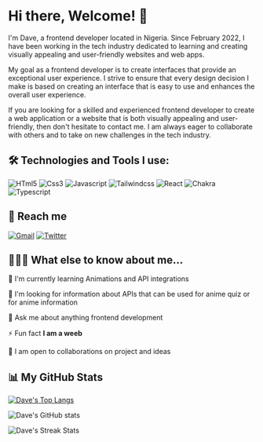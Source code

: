 
# Hi there, Welcome! 👋


I'm Dave, a frontend developer located in Nigeria. Since February 2022, I have been working in the tech industry dedicated to learning and creating visually appealing and user-friendly websites and web apps.

My goal as a frontend developer is to create interfaces that provide an exceptional user experience. I strive to ensure that every design decision I make is based on creating an interface that is easy to use and enhances the overall user experience.

If you are looking for a skilled and experienced frontend developer to create a web application or a website that is both visually appealing and user-friendly, then don't hesitate to contact me. I am always eager to collaborate with others and to take on new challenges in the tech industry.


## 🛠️ Technologies and Tools I use: 

![HTml5](https://img.shields.io/badge/HTML5-E34F26?style=for-the-badge&logo=html5&logoColor=white)
![Css3](https://img.shields.io/badge/CSS3-1572B6?style=for-the-badge&logo=css3&logoColor=white)
![Javascript](https://img.shields.io/badge/JavaScript-323330?style=for-the-badge&logo=javascript&logoColor=F7DF1E)
![Tailwindcss](https://img.shields.io/badge/Tailwind_CSS-38B2AC?style=for-the-badge&logo=tailwind-css&logoColor=white)
![React](https://img.shields.io/badge/React-20232A?style=for-the-badge&logo=react&logoColor=61DAFB)
![Chakra](https://img.shields.io/badge/chakra-38B2AC?style=for-the-badge&logo=chakra-Ui&logoColor=white)
![Typescript](https://img.shields.io/badge/Typescript-323330?style=for-the-badge&logo=typescript&logoColor=0081CB)


## 🤙 Reach me

[![Gmail](https://img.shields.io/badge/davearonmwan@gmail.com-EA4335?style=for-the-badge&logo=gmail&logoColor=white)](mailto:davearonmwan@gmail.com)
[![Twitter](https://img.shields.io/badge/twitter-1DA1F2?style=for-the-badge&logo=twitter&logoColor=white)](https://twitter.com/kvng__dave)


## 👨🏻‍💻 What else to know about me...

🧠 I'm currently learning Animations and API integrations

🤔 I'm looking for information about APIs that can be used for anime quiz or for anime information

💬 Ask me about anything frontend development

⚡️ Fun fact **I am a weeb**

🤝 I am open to collaborations on project and ideas


## 📊 My GitHub Stats
[![Dave's Top Langs](https://github-readme-stats.vercel.app/api/top-langs/?username=d-a-ve&layout=compact&theme=vue#gh_light_only&theme=vue_dark#gh-dark-only)](https://github.com/d-a-ve/github-readme-stats)

![Dave's GitHub stats](https://github-readme-stats.vercel.app/api?username=d-a-ve&show_icons=true&theme=vue#gh_light_only&theme=vue_dark#gh-dark-only)

![Dave's Streak Stats](https://github-readme-streak-stats.herokuapp.com/?user=d-a-ve&theme=vue#gh_light_only&theme=vue_dark#gh-dark-only)
